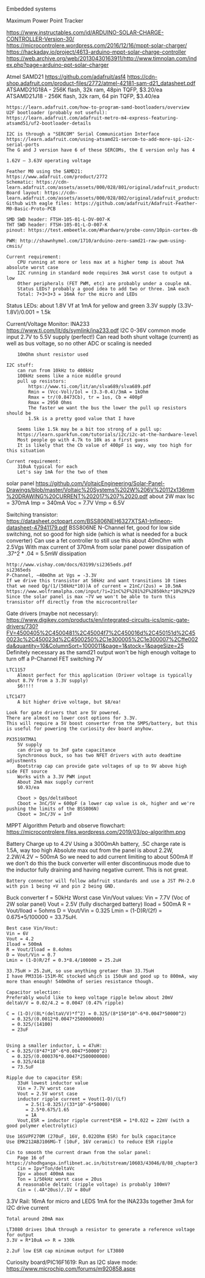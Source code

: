 Embedded systems

Maximum Power Point Tracker

https://www.instructables.com/id/ARDUINO-SOLAR-CHARGE-CONTROLLER-Version-30/
https://microcontrolere.wordpress.com/2016/12/16/mppt-solar-charger/
https://hackaday.io/project/4613-arduino-mppt-solar-charge-controller
https://web.archive.org/web/20130430163911/http://www.timnolan.com/index.php?page=arduino-ppt-solar-charger

Atmel SAMD21
    https://github.com/adafruit/asf4
    https://cdn-shop.adafruit.com/product-files/2772/atmel-42181-sam-d21_datasheet.pdf
    ATSAMD21G18A - 256K flash, 32k ram, 48pin TQFP, $3.20/ea
    ATSAMD21J18 - 256K flash, 32k ram, 64 pin TQFP, $3.40/ea

    https://learn.adafruit.com/how-to-program-samd-bootloaders/overview
    U2F bootloader (probably not useful): https://learn.adafruit.com/adafruit-metro-m4-express-featuring-atsamd51/uf2-bootloader-details

    I2C is through a "SERCOM" Serial Communication Interface https://learn.adafruit.com/using-atsamd21-sercom-to-add-more-spi-i2c-serial-ports
    The G and J version have 6 of these SERCOMs, the E version only has 4

    1.62V – 3.63V operating voltage

    Feather M0 using the SAMD21:
    https://www.adafruit.com/product/2772
    Schematic: https://cdn-learn.adafruit.com/assets/assets/000/028/801/original/adafruit_products_M0SCHEM.png
    Board layout: https://cdn-learn.adafruit.com/assets/assets/000/028/802/original/adafruit_products_m0fab.png
    Github with eagle files: https://github.com/adafruit/Adafruit-Feather-M0-Basic-Proto-PCB

    SMD SWD header: FTSH-105-01-L-DV-007-K
    THT SWD header: FTSH-105-01-L-D-007-K
    pinout: https://test.embeetle.com/#hardware/probe-conn/10pin-cortex-db

    PWM: http://shawnhymel.com/1710/arduino-zero-samd21-raw-pwm-using-cmsis/

    Current requirement:
        CPU running at more or less max at a higher temp is about 7mA absolute worst case
        I2C running in standard mode requires 3mA worst case to output a low
        Other peripherals (FET PWM, etc) are probably under a couple mA.
        Status LEDs? probably a good idea to add two or three. 1mA each
        Total: 7+3+3+3 = 16mA for the micro and LEDs

Status LEDs:
    about 1.8V Vf at 1mA for yellow and green
    3.3V supply
    (3.3V-1.8V)/0.001 = 1.5k


Current/Voltage Monitor:
    INA233
        https://www.ti.com/lit/ds/symlink/ina233.pdf
        I2C
        0-36V common mode input
        2.7V to 5.5V supply (perfect!)
        Can read both shunt voltage (current) as well as bus voltage, so no other ADC or scaling is needed

        10mOhm shunt resistor used

    I2C stuff:
        can run from 10kHz to 400kHz
        100kHz seems like a nice middle ground
        pull up resistors:
            https://www.ti.com/lit/an/slva689/slva689.pdf
            Rmin = (Vcc-Vol)/Iol = (3.3-0.4)/3mA = 1kOhm
            Rmax = tr/(0.8473Cb), tr = 1us, Cb = 400pF
            Rmax = 2950 Ohms
            The faster we want the bus the lower the pull up resistors should be
            1.5k is a pretty good value that I have

        Seems like 1.5k may be a bit too strong of a pull up:
        https://learn.sparkfun.com/tutorials/i2c/i2c-at-the-hardware-level
        Most people go with 4.7k to 10k as a first guess
        It is likely that the Cb value of 400pF is way, way too high for this situation

    Current requirement:
        310uA typical for each
        Let's say 1mA for the two of them

solar panel
    https://github.com/VoltaicEngineering/Solar-Panel-Drawings/blob/master/Voltaic%20Systems%202W%206V%20112x136mm%20DRAWING%20CURRENT%202017%207%2020.pdf
    about 2W max
    Isc = 370mA
    Imp = 340mA
    Voc = 7.7V
    Vmp = 6.5V

Switching transistor:
    https://datasheet.octopart.com/BSS806NEH6327XTSA1-Infineon-datasheet-47941179.pdf
    BSS806NE
    N-Channel fet, good for low side switching, not so good for high side (which is what is needed for a buck converter)
    Can use a fet controller to still use this
    about 40mOhm with 2.5Vgs
    With max current of 370mA from solar panel power dissipation of .37^2 * .04 = 5.5mW dissipation
    
    http://www.vishay.com/docs/63199/si2365eds.pdf
    si2365eds
    P-Channel, ~40mOhm at Vgs = -3.3V
    If we drive this transistor at 50kHz and want transitions 10 times that we need Qg/(1/(50kHz*10))A of current = 21nC/(2us) = 10.5mA https://www.wolframalpha.com/input/?i=21nC%2F%281%2F%2850khz*10%29%29
    Since the solar panel is max ~7V we won't be able to turn this transistor off directly from the microcontroller

Gate drivers (maybe not necessary):
    https://www.digikey.com/products/en/integrated-circuits-ics/pmic-gate-drivers/730?FV=4500405%2C4500481%2C45004f7%2C450016d%2C450151d%2C450023c%2C450023d%2C4500250%2C1e300005%2C1e300007%2Cffe002da&quantity=10&ColumnSort=1000011&page=1&stock=1&pageSize=25
    Definitely necessary as the samd21 output won't be high enough voltage to turn off a P-Channel FET switching 7V

    LTC1157
        Almost perfect for this application (Driver voltage is typically about 8.7V from a 3.3V supply)
        $6!!!!

    LTC1477
        A bit higher drive voltage, but $8/ea!

    Look for gate drivers that are 5V powered.
    There are almost no lower cost options for 3.3V.
    This will require a 5V boost converter from the SMPS/battery, but this is useful for powering the curiosity dev board anyhow.

    PX3519XTMA1
        5V supply
        can drive up to 3nF gate capacitance
        Synchronous buck, so has two NFET drivers with auto deadtime adjustments
        Bootstrap cap can provide gate voltages of up to 9V above high side FET source
        Works with a 3.3V PWM input
        About 2mA max supply current
        $0.93/ea

        Cboot > Qgs/deltaVboot
        Cboot = 3nC/5V = 600pF (a lower cap value is ok, higher and we're pushing the limits of the BSS806N)
        Cboot = 3nC/3V = 1nF

MPPT Algorithm
Peturb and observe flowchart:
https://microcontrolere.files.wordpress.com/2019/03/po-algorithm.png

Battery
    Charge up to 4.2V
    Using a 3000mAh battery, .5C charge rate is 1.5A, way too high
    Absolute max out from the panel is about 2.2W, 2.2W/4.2V ~ 500mA
    So we need to add current limiting to about 500mA
    If we don't do this the buck converter will enter discontinuous mode due to the inductor fully draining and having negative current. This is not great.

    Battery connector will follow adafruit standards and use a JST PH-2.0 with pin 1 being +V and pin 2 being GND.

Buck converter
    f = 50kHz
    Worst case Vin/Vout values:
    Vin = 7.7V (Voc of 2W solar panel)
    Vout = 2.5V (fully discharged battery)
    Iload = 500mA
    R = Vout/Iload = 5ohms
    D = Vout/Vin = 0.325
    Lmin = (1-D)R/(2f) = 0.675*5/100000 = 33.75uH.

    Best case Vin/Vout:
    Vin = 6V
    Vout = 4.2
    Iload = 500mA
    R = Vout/Iload = 8.4ohms
    D = Vout/Vin = 0.7
    Lmin = (1-D)R/2f = 0.3*8.4/100000 = 25.2uH

    33.75uH > 25.2uH, so use anything gretaer than 33.75uH
    I have PM3316-151M-RC stocked which is 150uH and good up to 800mA, way more than enough! 540mOhm of series resistance though.

    Capacitor selection:
    Preferably would like to keep voltage ripple below about 20mV
    deltaV/V = 0.02/4.2 = 0.0047 (0.47% ripple)

    C = (1-D)/(8L*(deltaV/V)*f^2) = 0.325/(8*150*10^-6*0.0047*50000^2) 
      = 0.325/(0.0012*0.0047*2500000000)
      = 0.325/(14100)
      = 23uF


    Using a smaller inductor, L = 47uH:
    C = 0.325/(8*47*10^-6*0.0047*50000^2)
      = 0.325/(0.000376*0.0047*2500000000)
      = 0.325/4418
      = 73.5uF

    Ripple due to capacitor ESR:
        33uH lowest inductor value
        Vin = 7.7V worst case
        Vout = 2.5V worst case
        inductor ripple current = Vout(1-D)/(Lf) 
           = 2.5(1-0.325)/(33*10^-6*50000)
           = 2.5*0.675/1.65 
           = 1A
        Vout,ESR = inductor ripple current*ESR = 1*0.022 = 22mV (with a good polymer electrolytic)

    Use 16SVPF270M (270uF, 16V, 0.022Ohm ESR) for bulk capacitance
    Use EMK212ABJ106MG-T (10uF, 16V ceramic) to reduce ESR ripple

    Cin to smooth the current drawn from the solar panel:
        Page 16 of https://shodhganga.inflibnet.ac.in/bitstream/10603/43046/8/08_chapter3.pdf
        Cin = Ipv*Ton/deltaVc
        Ipv = about 400mA max
        Ton = 1/50kHz worst case = 20us
        A reasonable deltaVc (ripple voltage) is probably 100mV?
        Cin = (.4A*20us)/.1V = 80uF


3.3V Rail:
    16mA for micro and LEDS
    1mA for the INA233s together
    3mA for I2C drive current

    Total around 20mA max

    LT3080 drives 10uA through a resistor to generate a reference voltage for output
    3.3V = R*10uA => R = 330k

    2.2uF low ESR cap minimum output for LT3080

Curiosity board/PIC16F1619:
    Run as I2C slave mode: https://www.microchip.com/forums/m920858.aspx